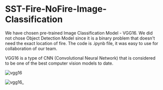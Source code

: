 # SST-Fire-NoFire-Image-Classification

We have chosen pre-trained Image Classification Model - VGG16. We did not chose Object Detection Model since it is a binary problem that doesn't need the exact location of fire. The code is .ipynb file, it was easy to use for collaboration of our team.

VGG16 is a type of CNN (Convolutional Neural Network) that is considered to be one of the best computer vision models to date. 

![vgg16](https://user-images.githubusercontent.com/100854733/202907194-c232d02b-3cbf-4d3e-aefe-ddc43b474963.jpg)

![vgg16_](https://user-images.githubusercontent.com/100854733/202907240-a16ad3aa-d9cb-4241-89dc-805ed5adc798.jpg)



